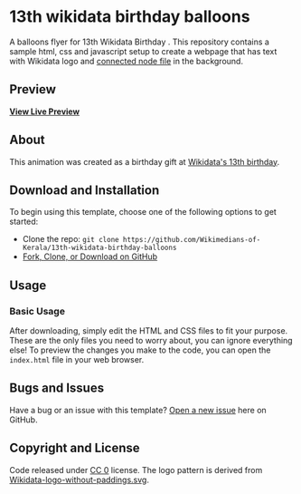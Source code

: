# 13th wikidata birthday balloons
A balloons flyer for 13th Wikidata Birthday . This repository contains a sample html, css and javascript setup to create a webpage that has text with Wikidata logo and [connected node file](https://commons.wikimedia.org/wiki/File:Wikidata_nodes_in_white.svg) in the background.

## Preview

**[View Live Preview](https://wikimedians-of-kerala.github.io/13th-wikidata-birthday-balloons/)**

## About

This animation was created as a birthday gift at [Wikidata's 13th birthday](https://www.wikidata.org/wiki/Wikidata:Thirteenth_Birthday).

## Download and Installation

To begin using this template, choose one of the following options to get started:

- Clone the repo: `git clone https://github.com/Wikimedians-of-Kerala/13th-wikidata-birthday-balloons`
- [Fork, Clone, or Download on GitHub](https://github.com/Wikimedians-of-Kerala/13th-wikidata-birthday-balloon)

## Usage

### Basic Usage

After downloading, simply edit the HTML and CSS files to fit your purpose.
These are the only files you need to worry about, you can ignore everything else!
To preview the changes you make to the code, you can open the `index.html` file in your web browser.

## Bugs and Issues

Have a bug or an issue with this template? [Open a new issue](https://github.com/Wikimedians-of-Kerala/13th-wikidata-birthday-balloon/issues) here on GitHub.

## Copyright and License

Code released under [CC 0](https://github.com/ainali/wikidata-animated-background/main/LICENSE) license.
The logo pattern is derived from [Wikidata-logo-without-paddings.svg](https://commons.wikimedia.org/wiki/File:Wikidata-logo-without-paddings.svg).
